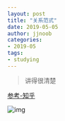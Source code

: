 ```yaml
---
layout: post
title: "关系范式"
date: 2019-05-05
author: jjnoob
categories:
- 2019-05
tags:
- studying
---
```


> 讲得很清楚

[参考-知乎](https://www.zhihu.com/question/24696366)



![img](https://graph.baidu.com/resource/102a9df2ef2892e5df0bc01557049433.jpg)
